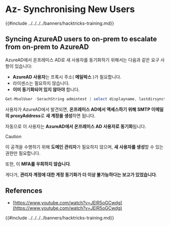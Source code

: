 # Az- Synchronising New Users

{{#include ../../../../banners/hacktricks-training.md}}

## Syncing AzureAD users to on-prem to escalate from on-prem to AzureAD

AzureAD에서 온프레미스 AD로 새 사용자를 동기화하기 위해서는 다음과 같은 요구 사항이 있습니다:

- **AzureAD 사용자**는 프록시 주소( **메일박스** )가 필요합니다.
- 라이센스는 필요하지 않습니다.
- **이미 동기화되어 있지 않아야** 합니다.
```powershell
Get-MsolUser -SerachString admintest | select displayname, lastdirsynctime, proxyaddresses, lastpasswordchangetimestamp | fl
```
사용자가 AzureAD에서 발견되면, **온프레미스 AD에서 액세스하기 위해** **SMTP 이메일의 proxyAddress**로 **새 계정을 생성**하면 됩니다.

자동으로 이 사용자는 **AzureAD에서 온프레미스 AD 사용자로 동기화**됩니다.

> [!CAUTION]
> 이 공격을 수행하기 위해 **도메인 관리자**가 필요하지 않으며, **새 사용자를 생성**할 수 있는 권한만 필요합니다.
>
> 또한, 이 **MFA를 우회하지 않습니다**.
>
> 게다가, **관리자 계정에 대한 계정 동기화가 더 이상 불가능하다는 보고가 있었습니다**.

## References

- [https://www.youtube.com/watch?v=JEIR5oGCwdg](https://www.youtube.com/watch?v=JEIR5oGCwdg)

{{#include ../../../../banners/hacktricks-training.md}}
